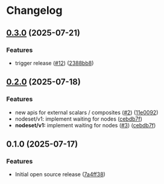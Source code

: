 # Changelog

## [0.3.0](https://github.com/smartcontractkit/crib-sdk/compare/v0.2.0...v0.3.0) (2025-07-21)


### Features

* trigger release ([#12](https://github.com/smartcontractkit/crib-sdk/issues/12)) ([2388bb8](https://github.com/smartcontractkit/crib-sdk/commit/2388bb80c1df89dfa21e76c4f69c5bf2990d67e0))

## [0.2.0](https://github.com/smartcontractkit/crib-sdk/compare/v0.1.0...v0.2.0) (2025-07-18)


### Features

* new apis for external scalars / composites ([#2](https://github.com/smartcontractkit/crib-sdk/issues/2)) ([11e0092](https://github.com/smartcontractkit/crib-sdk/commit/11e009265e26e763a33d53d4df6dda198fc1c12e))
* nodeset/v1: implement waiting for nodes ([cebdb7f](https://github.com/smartcontractkit/crib-sdk/commit/cebdb7fe5c8e57433e7e5e8df8f57d56d19f614c))
* **nodeset/v1:** implement waiting for nodes ([#3](https://github.com/smartcontractkit/crib-sdk/issues/3)) ([cebdb7f](https://github.com/smartcontractkit/crib-sdk/commit/cebdb7fe5c8e57433e7e5e8df8f57d56d19f614c))

## 0.1.0 (2025-07-17)

### Features

* Initial open source release ([7a4ff38](https://github.com/smartcontractkit/crib-sdk/commit/7a4ff38e44b518c21b50076b3ca82ee1a84dd3d7))
